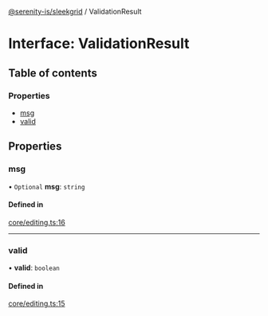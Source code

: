 [@serenity-is/sleekgrid](../README.md) / ValidationResult

# Interface: ValidationResult

## Table of contents

### Properties

- [msg](ValidationResult.md#msg)
- [valid](ValidationResult.md#valid)

## Properties

### msg

• `Optional` **msg**: `string`

#### Defined in

[core/editing.ts:16](https://github.com/serenity-is/sleekgrid/blob/master/src/core/editing.ts#L16)

___

### valid

• **valid**: `boolean`

#### Defined in

[core/editing.ts:15](https://github.com/serenity-is/sleekgrid/blob/master/src/core/editing.ts#L15)
